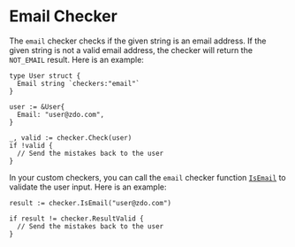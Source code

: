 # Email Checker

The `email` checker checks if the given string is an email address. If the given string is not a valid email address, the checker will return the `NOT_EMAIL` result. Here is an example:

```golang
type User struct {
  Email string `checkers:"email"`
}

user := &User{
  Email: "user@zdo.com",
}

_, valid := checker.Check(user)
if !valid {
  // Send the mistakes back to the user
}
```

In your custom checkers, you can call the `email` checker function [`IsEmail`](https://pkg.go.dev/github.com/cinar/checker#IsEmail) to validate the user input. Here is an example:

```golang
result := checker.IsEmail("user@zdo.com")

if result != checker.ResultValid {
  // Send the mistakes back to the user
}
```
